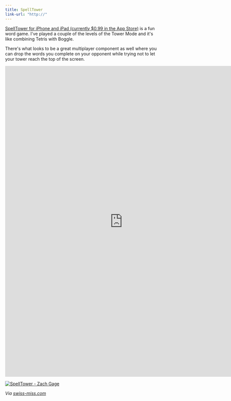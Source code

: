 ```yaml
---
title: SpellTower
link-url: "http://"
---
```

<p><a href="http://click.linksynergy.com/fs-bin/stat?id=6PFrOqNV4B8&offerid=146261&type=3&subid=0&tmpid=1826&RD_PARM1=http%253A%252F%252Fitunes.apple.com%252Fca%252Fapp%252Fspelltower%252Fid476500832%253Fmt%253D8%2526uo%253D4%2526partnerId%253D30" target="itunes_store">SpellTower for iPhone and iPad (currently $0.99 in the App Store)</a> is a fun word game. I've played a couple of the levels of the Tower Mode and it's like combining Tetris with Boggle.</p>
<p>There's what looks to be a great multiplayer component as well where you can drop the words you complete on your opponent while trying not to let your tower reach the top of the screen.</p>
<p><iframe src="http://player.vimeo.com/video/31936607?title=0&amp;byline=0&amp;portrait=0" width="760" height="1007" frameborder="0" webkitAllowFullScreen mozallowfullscreen allowFullScreen></iframe></p>
<p><a href="http://click.linksynergy.com/fs-bin/stat?id=6PFrOqNV4B8&offerid=146261&type=3&subid=0&tmpid=1826&RD_PARM1=http%253A%252F%252Fitunes.apple.com%252Fca%252Fapp%252Fspelltower%252Fid476500832%253Fmt%253D8%2526uo%253D4%2526partnerId%253D30" target="itunes_store"><img src="http://r.mzstatic.com/images/web/linkmaker/badge_appstore-lrg.gif" alt="SpellTower - Zach Gage" style="border: 0;"/></a></p>
<p><em>Via <a href="http://www.swiss-miss.com/2012/04/spell-tower.html">swiss-miss.com</a></em></p>
